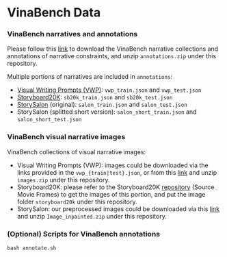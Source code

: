 # VinaBench Data

### VinaBench narratives and annotations
Please follow this [link](https://drive.google.com/file/d/1GtKTcQbcHx2RFU8FVcu6JaQxkecOJ3l7/view?usp=sharing) to download the VinaBench narrative collections and annotations of narrative constraints, and unzip `annotations.zip` under this repository.

Multiple portions of narratives are included in `annotations`:
- [Visual Writing Prompts (VWP)](https://arxiv.org/abs/2301.08571): `vwp_train.json` and `vwp_test.json`
- [Storyboard20K](https://arxiv.org/abs/2404.15909): `sb20k_train.json` and `sb20k_test.json`
- [StorySalon](https://arxiv.org/abs/2306.00973) (original): `salon_train.json` and `salon_test.json`
- StorySalon (splitted short version): `salon_short_train.json` and `salon_short_test.json`

### VinaBench visual narrative images
VinaBench collections of visual narrative images:
- Visual Writing Prompts (VWP): images could be downloaded via the links provided in the `vwp_{train|test}.json`, or from this [link](https://drive.google.com/file/d/1GG0tlnOOSQYNtAkcu2thXXDfXA7J3fkC/view?usp=sharing) and unzip `images.zip` under this repository.
- Storyboard20K: please refer to the Storyboard20K [repository](https://github.com/showlab/Long-form-Video-Prior) (Source Movie Frames) to get the images of this portion, and put the image folder `storyboard20k` under this repository.
- StorySalon: our preprocessed images could be downloaded via this [link](https://drive.google.com/file/d/163zOLYRFFw6D4swZGnm6aTzMKl6EJDak/view?usp=sharing) and unzip `Image_inpainted.zip` under this repository.

### (Optional) Scripts for VinaBench annotations
```
bash annotate.sh
```